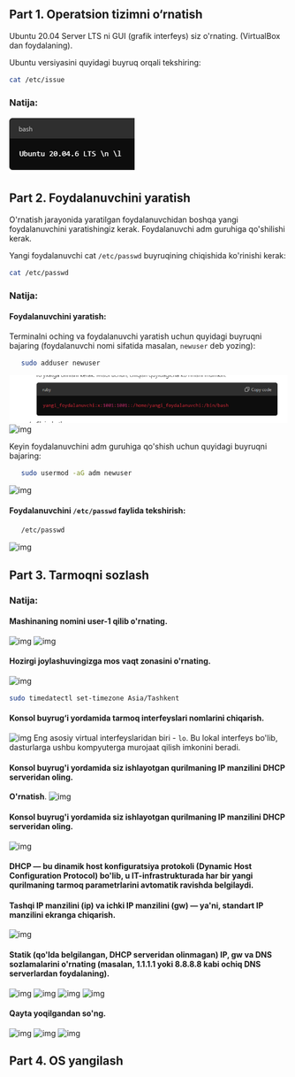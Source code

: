 
## Part 1. Operatsion tizimni o‘rnatish


Ubuntu 20.04 Server LTS ni GUI (grafik interfeys) siz o'rnating. (VirtualBox dan foydalaning).

Ubuntu versiyasini quyidagi buyruq orqali tekshiring:
```bash
cat /etc/issue
```
### Natija:

![img](screen/1.png)

## Part 2. Foydalanuvchini yaratish

O'rnatish jarayonida yaratilgan foydalanuvchidan boshqa yangi foydalanuvchini yaratishingiz kerak. 
Foydalanuvchi adm guruhiga qo'shilishi kerak.

Yangi foydalanuvchi cat `/etc/passwd` buyruqining chiqishida ko'rinishi kerak:

   ```bash
   cat /etc/passwd
   ```

### Natija:         
#### Foydalanuvchini yaratish:

Terminalni oching va foydalanuvchi yaratish uchun quyidagi buyruqni bajaring 
(foydalanuvchi nomi sifatida masalan, `newuser` deb yozing):
```bash
   sudo adduser newuser
   ```
![img](screen/2.0.png)
![img](screen/2.1.png)



Keyin foydalanuvchini adm guruhiga qo'shish uchun quyidagi buyruqni bajaring:
```bash
   sudo usermod -aG adm newuser
   ```
![img](screen/2.2.png)


#### Foydalanuvchini `/etc/passwd` faylida tekshirish:
```bash
   /etc/passwd
   ```
![img](screen/2.3.png)

## Part 3. Tarmoqni sozlash

### Natija:

#### Mashinaning nomini user-1 qilib o'rnating.
![img](screen/3.0.png)
![img](screen/3.1.png)
#### Hozirgi joylashuvingizga mos vaqt zonasini o'rnating.
![img](screen/3.2.png)
```bash
sudo timedatectl set-timezone Asia/Tashkent
   ```

#### Konsol buyrug‘i yordamida tarmoq interfeyslari nomlarini chiqarish.
![img](screen/3.3.png)
Eng asosiy virtual interfeyslaridan biri - `lo`. Bu lokal interfeys bo'lib, dasturlarga ushbu kompyuterga murojaat qilish imkonini beradi. 

#### Konsol buyrug'i yordamida siz ishlayotgan qurilmaning IP manzilini DHCP serveridan oling. 

**O'rnatish**.
![img](screen/3.4.png)

#### Konsol buyrug'i yordamida siz ishlayotgan qurilmaning IP manzilini DHCP serveridan oling.
![img](screen/3.5.png)
#### DHCP — bu dinamik host konfiguratsiya protokoli (Dynamic Host Configuration Protocol) bo'lib, u IT-infrastrukturada har bir yangi qurilmaning tarmoq parametrlarini avtomatik ravishda belgilaydi.

#### Tashqi IP manzilini (ip) va ichki IP manzilini (gw) — ya'ni, standart IP manzilini ekranga chiqarish.
![img](screen/3.6.png)
#### Statik (qo'lda belgilangan, DHCP serveridan olinmagan) IP, gw va DNS sozlamalarini o'rnating (masalan, 1.1.1.1 yoki 8.8.8.8 kabi ochiq DNS serverlardan foydalaning).
![img](screen/3.7.png)
![img](screen/3.8.png)
![img](screen/3.9.png)
![img](screen/3.10.png)
#### Qayta yoqilgandan so'ng.
![img](screen/3.11.png)
![img](screen/3.12.png)
![img](screen/3.13.png)

## Part 4. OS yangilash

